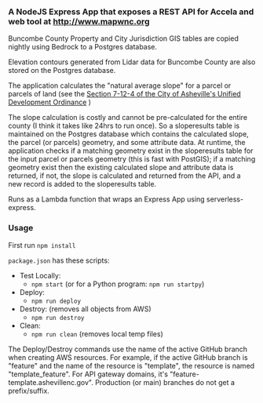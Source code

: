 ### A NodeJS Express App that exposes a REST API for Accela and web tool at http://www.mapwnc.org

Buncombe County Property and City Jurisdiction GIS tables are copied nightly using Bedrock to a Postgres database.

Elevation contours generated from Lidar data for Buncombe County are also stored on the Postgres database.

The application calculates the "natural average slope" for a parcel or parcels of land (see the [Section 7-12-4 of the City of Asheville's Unified Development Ordinance](https://codelibrary.amlegal.com/codes/ashevillenc/latest/asheville_nc/0-0-0-8028) )

The slope calculation is costly and cannot be pre-calculated for the entire county (I think it takes like 24hrs to run once).
So a sloperesults table is maintained on the Postgres database which contains the calculated slope, the parcel (or parcels) geometry, and some attribute data.
At runtime, the application checks if a matching geometry exist in the sloperesults table for the input parcel or parcels geometry (this is fast with PostGIS); if a matching geometry exist then the existing calculated slope and attribute data is returned, if not, the slope is calculated and returned from the API, and a new record is added to the sloperesults table.


Runs as a Lambda function that wraps an Express App using serverless-express.

### Usage
First run ```npm install```

```package.json``` has these scripts:
- Test Locally: 
  - ```npm start``` (or for a Python program: ```npm run startpy```)
- Deploy: 
  - ```npm run deploy```
- Destroy: (removes all objects from AWS)
  - ```npm run destroy```
- Clean: 
  - ```npm run clean``` (removes local temp files)

The Deploy/Destroy commands use the name of the active GitHub branch when creating AWS resources.
For example, if the active GitHub branch is "feature" and the name of the resource is "template", the resource is named "template_feature". For API gateway domains, it's "feature-template.ashevillenc.gov". Production (or main) branches do not get a prefix/suffix.
    
